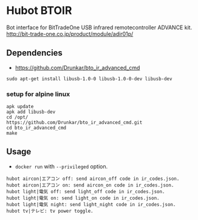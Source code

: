 # Hubot BTOIR

Bot interface for BitTradeOne USB infrared remotecontroller ADVANCE kit.
http://bit-trade-one.co.jp/product/module/adir01p/

## Dependencies

* https://github.com/Drunkar/bto_ir_advanced_cmd

```
sudo apt-get install libusb-1.0-0 libusb-1.0-0-dev libusb-dev
```

### setup for alpine linux

```
apk update
apk add libusb-dev
cd /opt/
https://github.com/Drunkar/bto_ir_advanced_cmd.git
cd bto_ir_advanced_cmd
make
```

## Usage

* ``docker run`` with ``--privileged`` option.

```
hubot aircon|エアコン off: send aircon_off code in ir_codes.json.
hubot aircon|エアコン on: send aircon_on code in ir_codes.json.
hubot light|電気 off: send light_off code in ir_codes.json.
hubot light|電気 on: send light_on code in ir_codes.json.
hubot light|電気 night: send light_night code in ir_codes.json.
hubot tv|テレビ: tv power toggle.
```